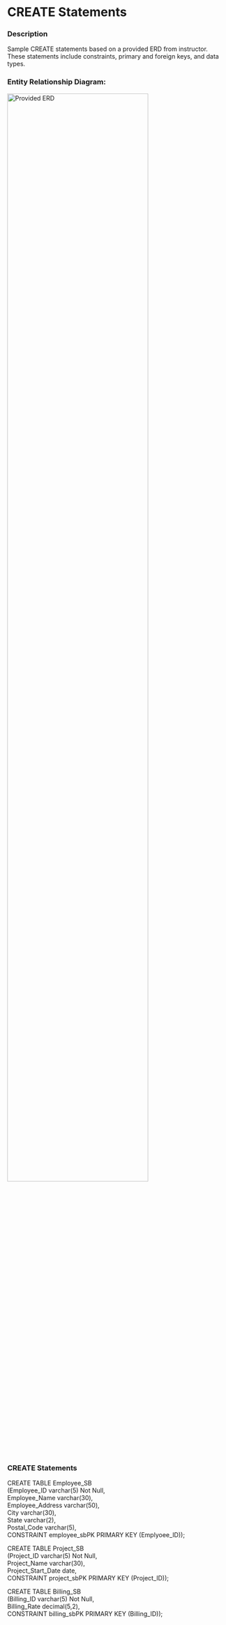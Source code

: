 <h1>CREATE Statements</h1>

<h3>Description</h3>
Sample CREATE statements based on a provided ERD from instructor. These statements include constraints, primary and foreign keys, and data types. 
<br />
<h3>Entity Relationship Diagram:</h3>
<img src="https://i.imgur.com/13vulYw.png" height="80%" width="80%" alt="Provided ERD"/>
<h3>CREATE Statements</h3>
<p>
CREATE TABLE Employee_SB </br>
(Employee_ID	varchar(5) Not Null, </br>
	Employee_Name		  varchar(30), </br>
	Employee_Address	varchar(50), </br>
	City			        varchar(30), </br>
	State			        varchar(2), </br>
	Postal_Code		    varchar(5), </br>
CONSTRAINT employee_sbPK	PRIMARY KEY (Emplyoee_ID)); </br>  
</p>
<p>
  CREATE TABLE Project_SB </br>
(Project_ID		varchar(5) Not Null, </br>
	Project_Name 	      varchar(30), </br>
	Project_Start_Date	date, </br>
CONSTRAINT project_sbPK		PRIMARY KEY (Project_ID)); </br>
</p>
<p>
CREATE TABLE Billing_SB </br>
(Billing_ID		varchar(5) Not Null, </br>
	Billing_Rate	decimal(5,2),	</br>
CONSTRAINT billing_sbPK 	PRIMARY KEY (Billing_ID)); </br>
</p>
